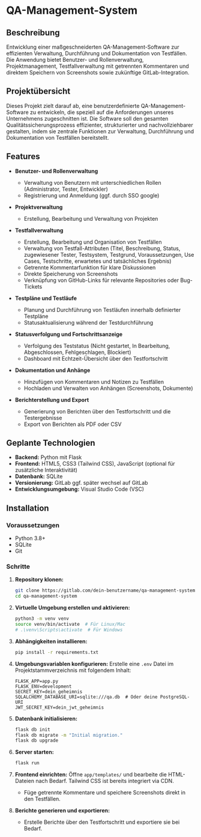 # QA-Management-System

## Beschreibung

Entwicklung einer maßgeschneiderten QA-Management-Software zur effizienten Verwaltung, Durchführung und Dokumentation von Testfällen. Die Anwendung bietet Benutzer- und Rollenverwaltung, Projektmanagement, Testfallverwaltung mit getrennten Kommentaren und direktem Speichern von Screenshots sowie zukünftige GitLab-Integration.

## Projektübersicht

Dieses Projekt zielt darauf ab, eine benutzerdefinierte QA-Management-Software zu entwickeln, die speziell auf die Anforderungen unseres Unternehmens zugeschnitten ist. Die Software soll den gesamten Qualitätssicherungsprozess effizienter, strukturierter und nachvollziehbarer gestalten, indem sie zentrale Funktionen zur Verwaltung, Durchführung und Dokumentation von Testfällen bereitstellt.

## Features

- **Benutzer- und Rollenverwaltung**
  - Verwaltung von Benutzern mit unterschiedlichen Rollen (Administrator, Tester, Entwickler)
  - Registrierung und Anmeldung (ggf. durch SSO google)

- **Projektverwaltung**
  - Erstellung, Bearbeitung und Verwaltung von Projekten

- **Testfallverwaltung**
  - Erstellung, Bearbeitung und Organisation von Testfällen
  - Verwaltung von Testfall-Attributen (Titel, Beschreibung, Status, zugewiesener Tester, Testsystem, Testgrund, Voraussetzungen, Use Cases, Testschritte, erwartetes und tatsächliches Ergebnis)
  - Getrennte Kommentarfunktion für klare Diskussionen
  - Direkte Speicherung von Screenshots
  - Verknüpfung von GitHub-Links für relevante Repositories oder Bug-Tickets

- **Testpläne und Testläufe**
  - Planung und Durchführung von Testläufen innerhalb definierter Testpläne
  - Statusaktualisierung während der Testdurchführung

- **Statusverfolgung und Fortschrittsanzeige**
  - Verfolgung des Teststatus (Nicht gestartet, In Bearbeitung, Abgeschlossen, Fehlgeschlagen, Blockiert)
  - Dashboard mit Echtzeit-Übersicht über den Testfortschritt

- **Dokumentation und Anhänge**
  - Hinzufügen von Kommentaren und Notizen zu Testfällen
  - Hochladen und Verwalten von Anhängen (Screenshots, Dokumente)

- **Berichterstellung und Export**
  - Generierung von Berichten über den Testfortschritt und die Testergebnisse
  - Export von Berichten als PDF oder CSV

## Geplante Technologien

- **Backend:** Python mit Flask
- **Frontend:** HTML5, CSS3 (Tailwind CSS), JavaScript (optional für zusätzliche Interaktivität)
- **Datenbank:** SQLite
- **Versionierung:** GitLab ggf. später wechsel auf GitLab
- **Entwicklungsumgebung:** Visual Studio Code (VSC)

## Installation

### Voraussetzungen

- Python 3.8+
- SQLite
- Git

### Schritte

1. **Repository klonen:**
    ```bash
    git clone https://gitlab.com/dein-benutzername/qa-management-system.git
    cd qa-management-system
    ```

2. **Virtuelle Umgebung erstellen und aktivieren:**
    ```bash
    python3 -m venv venv
    source venv/bin/activate  # Für Linux/Mac
    # .\venv\Scripts\activate  # Für Windows
    ```

3. **Abhängigkeiten installieren:**
    ```bash
    pip install -r requirements.txt
    ```

4. **Umgebungsvariablen konfigurieren:**
    Erstelle eine `.env` Datei im Projektstammverzeichnis mit folgendem Inhalt:
    ```
    FLASK_APP=app.py
    FLASK_ENV=development
    SECRET_KEY=dein_geheimnis
    SQLALCHEMY_DATABASE_URI=sqlite:///qa.db  # Oder deine PostgreSQL-URI
    JWT_SECRET_KEY=dein_jwt_geheimnis
    ```

5. **Datenbank initialisieren:**
    ```bash
    flask db init
    flask db migrate -m "Initial migration."
    flask db upgrade
    ```

6. **Server starten:**
    ```bash
    flask run
    ```

7. **Frontend einrichten:**
    Öffne `app/templates/` und bearbeite die HTML-Dateien nach Bedarf. Tailwind CSS ist bereits integriert via CDN.

    - Füge getrennte Kommentare und speichere Screenshots direkt in den Testfällen.

6. **Berichte generieren und exportieren:**
    - Erstelle Berichte über den Testfortschritt und exportiere sie bei Bedarf.
